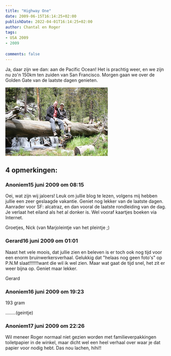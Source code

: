 ```yaml
---
title: "Highway One"
date: 2009-06-15T16:14:25+02:00
publishDate: 2022-04-01T16:14:25+02:00
author: Chantal en Roger
tags:
- USA 2009
- 2009

comments: false
---
```


Ja, daar zijn we dan: aan de Pacific Ocean! Het is prachtig weer, en we zijn nu zo'n 150km ten zuiden van San Francisco. Morgen gaan we over de Golden Gate van de laatste dagen genieten.

![Highway One](./images/IMG_8501.jpg)

## 4 opmerkingen:

### Anoniem15 juni 2009 om 08:15

Oei, wat zijn wij jaloers! Leuk om jullie blog te lezen, volgens mij hebben jullie een zeer geslaagde vakantie. Geniet nog lekker van de laatste dagen. Aanrader voor SF: alcatraz, en dan vooral de laatste rondleiding van de dag. Je verlaat het eiland als het al donker is. Wel vooraf kaartjes boeken via Internet.

Groetjes, Nick (van Marjoleintje van het pleintje ;)

### Gerard16 juni 2009 om 01:01

Naast het vele moois, dat jullie zien en beleven is er toch ook nog tijd voor een enorm bruinwerkersverhaal. Gelukkig dat "helaas nog geen foto's" op P.N.M slaat!!!!!!!want die wil ik wel zien.
Maar wat gaat de tijd snel, het zit er weer bijna op.
Geniet maar lekker.

Gerard

### Anoniem16 juni 2009 om 19:23

193 gram

........(geintje)

### Anoniem17 juni 2009 om 22:26

Wil meneer Roger normaal niet gezien worden met familieverpakkingen toiletpapier in de winkel, maar dicht wel een heel verhaal over waar je dat papier voor nodig hebt. Das nou lachen, hihi!!

